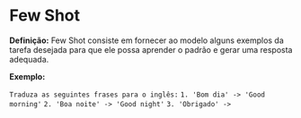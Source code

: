 # Few Shot
>
**Definição:** 
Few Shot consiste em fornecer ao modelo alguns exemplos da tarefa 
desejada para que ele possa aprender o padrão e gerar uma resposta 
adequada.
>
>
**Exemplo:** 
>
> 
``Traduza as seguintes frases para o inglês:``
``1. 'Bom dia' -> 'Good morning'``
``2. 'Boa noite' -> 'Good night'``
``3. 'Obrigado' ->``
>

